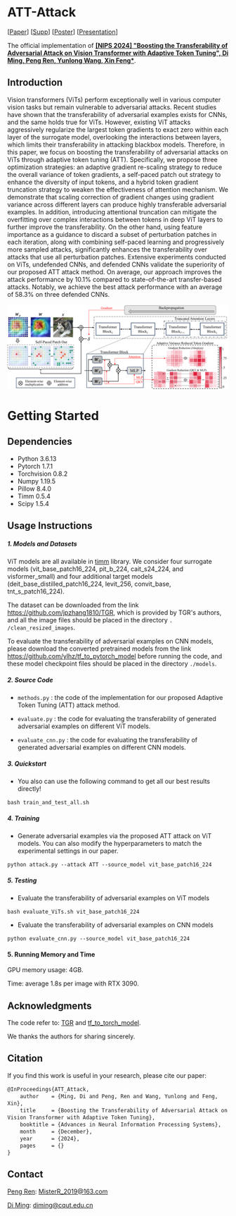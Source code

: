 # ATT-Attack
[[Paper](https://openreview.net/pdf?id=sNz7tptCH6)] [[Supp](https://openreview.net/pdf?id=sNz7tptCH6)] [[Poster](https://drive.google.com/file/d/1wGvQEvVkAJseYPyJY5j3TEbqiWuhkiYX/view?usp=sharing)] [[Presentation](https://drive.google.com/file/d/1X5GE1ON2Fp02aCZiC-oKWczfvyDOtE80/view?usp=sharing)]

The official implementation of [**\[NIPS 2024\] "Boosting the Transferability of Adversarial Attack on Vision Transformer with Adaptive Token Tuning", Di Ming, Peng Ren, Yunlong Wang, Xin Feng\***](https://nips.cc/virtual/2024/poster/93393). 

## Introduction
Vision transformers (ViTs) perform exceptionally well in various computer vision tasks but remain vulnerable to adversarial attacks. Recent studies have shown that the transferability of adversarial examples exists for CNNs, and the same holds true for ViTs. However, existing ViT attacks aggressively regularize the largest token gradients to exact zero within each layer of the surrogate model, overlooking the interactions between layers, which limits their transferability in attacking blackbox models. Therefore, in this paper, we focus on boosting the transferability of adversarial attacks on ViTs through adaptive token tuning (ATT). Specifically, we propose three optimization strategies: an adaptive gradient re-scaling strategy to reduce the overall variance of token gradients, a self-paced patch out strategy to enhance the diversity of input tokens, and a hybrid token gradient truncation strategy to weaken the effectiveness of attention mechanism. We demonstrate that scaling correction of gradient changes using gradient variance across different layers can produce highly transferable adversarial examples. In addition, introducing attentional truncation can mitigate the overfitting over complex interactions between tokens in deep ViT layers to further improve the transferability. On the other hand, using feature importance as a guidance to discard a subset of perturbation patches in each iteration, along with combining self-paced learning and progressively more sampled attacks, significantly enhances the transferability over attacks that use all perturbation patches. Extensive experiments conducted on ViTs, undefended CNNs, and defended CNNs validate the superiority of our proposed ATT attack method. On average, our approach improves the attack performance by 10.1% compared to state-of-the-art transfer-based attacks. Notably, we achieve the best attack performance with an average of 58.3% on three defended CNNs.

![Home](https://github.com/MisterRpeng/ATT/blob/main/show_image/Home.png)


# Getting Started

## Dependencies

- Python 3.6.13
- Pytorch 1.7.1
- Torchvision 0.8.2
- Numpy 1.19.5
- Pillow 8.4.0
- Timm 0.5.4
- Scipy 1.5.4

## Usage Instructions

##### 1. Models and Datasets

ViT models are all available in [timm](https://github.com/huggingface/pytorch-image-models) library. We consider four surrogate models (vit_base_patch16_224, pit_b_224, cait_s24_224, and visformer_small) and four additional target models (deit_base_distilled_patch16_224, levit_256, convit_base, tnt_s_patch16_224).

The dataset can be downloaded from the link https://github.com/jpzhang1810/TGR, which is provided by TGR's authors, and all the image files should be placed in the directory `. /clean_resized_images`.

To evaluate the transferability of adversarial examples on CNN models, please download the converted pretrained models from the link https://github.com/ylhz/tf_to_pytorch_model before running the code, and these model checkpoint files should be placed in the directory `./models`.

##### 2. Source Code

- `methods.py` : the code of the implementation for our proposed Adaptive Token Tuning (ATT) attack method.

- `evaluate.py` : the code for evaluating the transferability of generated adversarial examples on different ViT models.

- `evaluate_cnn.py` : the code for evaluating the transferability of generated adversarial examples on different CNN models.

##### 3. Quickstart

- You also can use the following command to get all our best results directly!

```
bash train_and_test_all.sh
```

##### 4. Training

- Generate adversarial examples via the proposed ATT attack on ViT models. You can also modify the hyperparameters to match the experimental settings in our paper.

```
python attack.py --attack ATT --source_model vit_base_patch16_224
```

##### 5. Testing

- Evaluate the transferability of adversarial examples on ViT models

```
bash evaluate_ViTs.sh vit_base_patch16_224
```

- Evaluate the transferability of adversarial examples on CNN models

```
python evaluate_cnn.py --source_model vit_base_patch16_224
```

#### 5. Running Memory and Time

GPU memory usage: 4GB.

Time: average 1.8s per image with RTX 3090.

## Acknowledgments

The code refer to: [TGR](https://github.com/jpzhang1810/TGR) and [tf_to_torch_model](https://github.com/ylhz/tf_to_pytorch_model).

We thanks the authors for sharing sincerely.

## Citation
If you find this work is useful in your research, please cite our paper:
```
@InProceedings{ATT_Attack,
    author    = {Ming, Di and Peng, Ren and Wang, Yunlong and Feng, Xin},
    title     = {Boosting the Transferability of Adversarial Attack on Vision Transformer with Adaptive Token Tuning},
    booktitle = {Advances in Neural Information Processing Systems},
    month     = {December},
    year      = {2024},
    pages     = {}
}
```
## Contact

[Peng Ren](https://github.com/MisterRpeng/): [MisterR_2019@163.com](mailto:MisterR_2019@163.com)

[Di Ming](https://midasdming.github.io/): [diming@cqut.edu.cn](mailto:diming@cqut.edu.cn)
